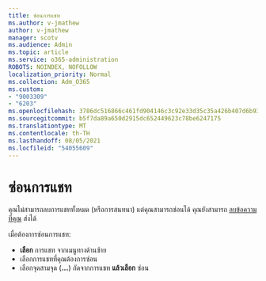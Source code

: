 ```yaml
---
title: ซ่อนการแชท
ms.author: v-jmathew
author: v-jmathew
manager: scotv
ms.audience: Admin
ms.topic: article
ms.service: o365-administration
ROBOTS: NOINDEX, NOFOLLOW
localization_priority: Normal
ms.collection: Adm_O365
ms.custom:
- "9003309"
- "6203"
ms.openlocfilehash: 3786dc516866c461fd904146c3c92e33d35c35a426b407d6b93d97fd11446ce9
ms.sourcegitcommit: b5f7da89a650d2915dc652449623c78be6247175
ms.translationtype: MT
ms.contentlocale: th-TH
ms.lasthandoff: 08/05/2021
ms.locfileid: "54055609"
---
```

# <a name="hide-a-chat"></a>ซ่อนการแชท

คุณไม่สามารถลบการแชททั้งหมด (หรือการสนทนา) แต่คุณสามารถซ่อนได้ คุณยังสามารถ [ลบข้อความที่คุณ](https://support.office.com/client/delete-a-message-you-have-sent-67bd76a5-04e7-46ea-9ef0-5800865cb8f3) ส่งได้

เมื่อต้องการซ่อนการแชท:

- **เลือก** การแชท จากเมนูทางด้านซ้าย
- เลือกการแชทที่คุณต้องการซ่อน
- เลือกจุดสามจุด (**...**) ถัดจากการแชท **แล้วเลือก** ซ่อน
